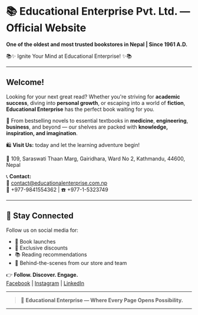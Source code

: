 # 📚 Educational Enterprise Pvt. Ltd. — Official Website

**One of the oldest and most trusted bookstores in Nepal | Since 1961 A.D.**

📚✨ Ignite Your Mind at Educational Enterprise! ✨📚

---

## Welcome!

Looking for your next great read? Whether you're striving for **academic success**, diving into **personal growth**, or escaping into a world of **fiction**, **Educational Enterprise** has the perfect book waiting for you.

🎉 From bestselling novels to essential textbooks in **medicine**, **engineering**, **business**, and beyond — our shelves are packed with **knowledge, inspiration, and imagination**.

🛍️ **Visit Us:** today and let the learning adventure begin!

📍 109, Saraswati Thaan Marg, Gairidhara, Ward No 2, Kathmandu, 44600, Nepal

📞 **Contact:**  
📧 contact@educationalenterprise.com.np  
📱 +977-9841554362 | ☎️ +977-1-5323749

---

## 📲 Stay Connected

Follow us on social media for:

- 📢 Book launches  
- 🎁 Exclusive discounts  
- 📚 Reading recommendations  
- 📸 Behind-the-scenes from our store and team  

👉 **Follow. Discover. Engage.**  
[Facebook](https://facebook.com/EducationalEnterprise) | [Instagram](https://instagram.com/EducationalEnterprise) | [LinkedIn](https://linkedin.com/company/EducationalEnterprise)

---

> 📖 **Educational Enterprise — Where Every Page Opens Possibility.**

---




